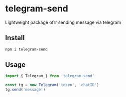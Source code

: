 # telegram-send

Lightweight package ofrr sending message via telegram

## Install

```bash
npm i telegram-send
```

## Usage

```typescript
import { Telegram } from 'telegram-send'

const tg = new Telegram('token', 'chatID')
tg.send('message')
```
